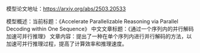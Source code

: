 模型论文地址：https://arxiv.org/abs/2503.20533

模型概述：当前标题：《Accelerate Parallelizable Reasoning via Parallel Decoding within One Sequence》
中文文章标题：《通过一个序列内的并行解码加速可并行推理》
文章内容：提出了一种在单个序列内进行并行解码的方法，以加速可并行推理过程，提高了计算效率和推理速度。
